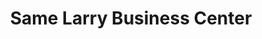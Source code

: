 ---
title: "Same Larry Business Center"
url: /ganta/same-larry-business-center/
shop: Lebensmittel
---